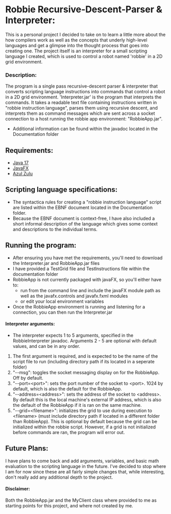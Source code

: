 # Robbie Recursive-Descent-Parser & Interpreter:
This is a personal project I decided to take on to learn a little more about the how compilers work as well as the concepts that underly high-level languages and get a glimpse into the thought process that goes into creating one. The project itself is an interpreter for a small scripting language I created, which is used to control a robot named 'robbie' in a 2D grid environment.

### Description:
The program is a single pass recursive-descent parser & interpreter that converts scripting language instructions into commands that control a robot in a 2D grid environment. 
'Interpreter.jar' is the program that interprets the commands. It takes a readable text file containing instructions written in "robbie instruction language", parses them using recursive descent, and interprets them as command messages which are sent across a socket connection to a host running the robbie app environment: "RobbieApp.jar".
- Additional information can be found within the javadoc located in the Documentation folder

## Requirements:
- [Java 17](https://www.oracle.com/java/technologies/downloads/#java17)
- [JavaFX](https://gluonhq.com/products/javafx/)
- [Azul Zulu](https://www.azul.com/downloads/?package=jdk#zulu)

## Scripting language specifications:
- The syntactica rules for creating a "robbie instruction language" script are listed within the EBNF document located in the Documentation folder.
- Because the EBNF document is context-free, I have also included a short informal description of the language which gives some context and descriptions to the individual terms.

## Running the program:
-  After ensuring you have met the requirements, you'll need to download the Interpreter.jar and RobbieApp.jar files
-  I have provided a TestGrid file and TestInstructions file within the documentation folder
-  RobbieApp is not currently packaged with javaFX, so you'll either have to:
   -  run from the command line and include the javaFX module path as well as the javafx.controls and javafx.fxml modules 
   -  or edit your local environment variables
- Once the RobbieApp environment is running and listening for a connection, you can then run the Interpreter.jar
#### Interpreter arguments:
-  The interpreter expects 1 to 5 arguments, specified in the RobbieInterpreter javadoc. Arguments 2 - 5 are optional with default values, and can be in any order.
1.  The first argument is required, and is expected to be the name of the script file to run (including directory path if its located in a seperate folder)
2.   "--msg": toggles the socket messaging display on for the RobbieApp. Off by default.
3.   "--port=&lt;port&gt;": sets the port number of the socket to &lt;port&gt;. 1024 by default, which is also the default for the RobbieApp.
4.   "--address=&lt;address&gt;": sets the address of the socket to &lt;address&gt;. By default this is the local machine's external IP address, which is also the default of the RobbieApp if it is ran on the same machine.
5.   "--grid=&lt;filename&gt;": initializes the grid to use during execution to &lt;filename&gt; (must include directory path if located in a different folder than RobbieApp). This is optional by default because the grid can be initialized within the robbie script. However, if a grid is not initialized before commands are ran, the program will error out.

## Future Plans:
I have plans to come back and add arguments, variables, and basic math evaluation to the scripting language in the future. I've decided to stop where I am for now since these are all fairly simple changes that, while interesting, don't really add any additional depth to the project.

#### Disclaimer:
Both the RobbieApp.jar and the MyClient class where provided to me as starting points for this project, and where not created by me.

 

